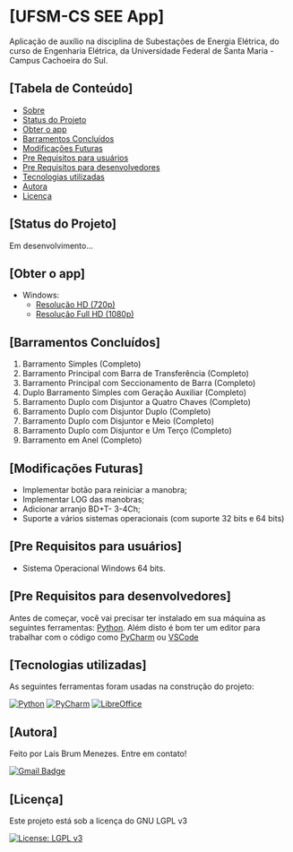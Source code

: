 # [UFSM-CS SEE App]<a name="UFSM-CS_SEE_App">

Aplicação de auxílio na disciplina de Subestações de Energia Elétrica, do curso de Engenharia Elétrica, da Universidade Federal de Santa Maria - Campus Cachoeira do Sul.


## [Tabela de Conteúdo]<a name="tabela-de-conteudo">
<!--ts-->
   * [Sobre](https://github.com/laisbrme/UFSM-CS_SEE_App/blob/main/README.md#UFSM-CS_SEE_App)
   * [Status do Projeto](https://github.com/laisbrme/UFSM-CS_SEE_App/blob/main/README.md#status-do-projeto)
   * [Obter o app](https://github.com/laisbrme/UFSM-CS_SEE_App/blob/main/README.md#obterApp)
   * [Barramentos Concluídos](https://github.com/laisbrme/UFSM-CS_SEE_App/blob/main/README.md#barramentos-concluidos)
   * [Modificações Futuras](https://github.com/laisbrme/UFSM-CS_SEE_App/blob/main/README.md#modificacoes-futuras)
   * [Pre Requisitos para usuários](https://github.com/laisbrme/UFSM-CS_SEE_App/blob/main/README.md#pre-requisitos-para-usuario)
   * [Pre Requisitos para desenvolvedores](https://github.com/laisbrme/UFSM-CS_SEE_App/blob/main/README.md#pre-requisitos-para-desenvolvedores)
   * [Tecnologias utilizadas](https://github.com/laisbrme/UFSM-CS_SEE_App/blob/main/README.md#tecnologias-utilizadas)
   * [Autora](https://github.com/laisbrme/UFSM-CS_SEE_App/blob/main/README.md#autora)
   * [Licença](https://github.com/laisbrme/UFSM-CS_SEE_App/blob/main/README.md#licenca)
<!--te-->


## [Status do Projeto]<a name="status-do-projeto">
Em desenvolvimento...


## [Obter o app]<a name="obterApp">
- Windows: 
  - [Resolução HD (720p)](https://github.com/laisbrme/UFSM-CS_SEE_App/versoes/UFSM-CS_SEE_App_720p.exe) 
  - [Resolução Full HD (1080p)](https://github.com/laisbrme/UFSM-CS_SEE_App/versoes/UFSM-CS_SEE_App_1080p.exe)


## [Barramentos Concluídos]<a name="barramentos-concluidos">
1. Barramento Simples (Completo)
2. Barramento Principal com Barra de Transferência (Completo)
3. Barramento Principal com Seccionamento de Barra (Completo)
4. Duplo Barramento Simples com Geração Auxiliar (Completo)
5. Barramento Duplo com Disjuntor a Quatro Chaves (Completo)
6. Barramento Duplo com Disjuntor Duplo (Completo)
7. Barramento Duplo com Disjuntor e Meio (Completo)
8. Barramento Duplo com Disjuntor e Um Terço (Completo)
9. Barramento em Anel (Completo)


## [Modificações Futuras]<a name="modificacoes-futuras">
- Implementar botão para reiniciar a manobra;
- Implementar LOG das manobras;
- Adicionar arranjo BD+T- 3-4Ch;
- Suporte a vários sistemas operacionais (com suporte 32 bits e 64 bits)


## [Pre Requisitos para usuários]<a name="pre-requisitos-para-usuario)">
- Sistema Operacional Windows 64 bits.


## [Pre Requisitos para desenvolvedores]<a name="pre-requisitos-para-desenvolvedores">
Antes de começar, você vai precisar ter instalado em sua máquina as seguintes ferramentas:
[Python](https://www.python.org/). 
Além disto é bom ter um editor para trabalhar com o código como [PyCharm](https://www.jetbrains.com/pt-br/pycharm/) ou [VSCode](https://code.visualstudio.com/)


## [Tecnologias utilizadas]<a name="tecnologias-utilizadas">

As seguintes ferramentas foram usadas na construção do projeto:

[![Python](https://img.shields.io/badge/python-3670A0?style=for-the-badge&logo=python&logoColor=ffdd54)](https://www.jetbrains.com/pt-br/pycharm/)
[![PyCharm](https://img.shields.io/badge/pycharm-143?style=for-the-badge&logo=pycharm&logoColor=black&color=black&labelColor=green)](https://www.python.org/)
[![LibreOffice](https://img.shields.io/badge/LibreOffice-%2318A303?style=for-the-badge&logo=LibreOffice&logoColor=white)](https://pt-br.libreoffice.org/)

## [Autora]<a name="autora">

Feito por Laís Brum Menezes. Entre em contato!

[![Gmail Badge](https://img.shields.io/badge/-lais.brum@acad.ufsm.br-c14438?style=flat-square&logo=Gmail&logoColor=white&link=mailto:lais.brum@acad.ufsm.br)](mailto:lais.brum@acad.ufsm.br)

## [Licença]<a name="licenca">
Este projeto está sob a licença do GNU LGPL v3

[![License: LGPL v3](https://img.shields.io/badge/License-LGPL%20v3-blue.svg)](https://github.com/laisbrme/UFSM-CS_SEE_App/blob/5e58c8014d30dfc414e16a3f3cf55f8472f37b0e/LICENSE) 
